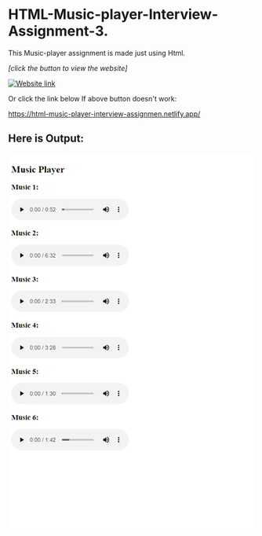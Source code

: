 # HTML-Music-player-Interview-Assignment-3.

This Music-player assignment is made just using Html.

_[click the button to view the website]_

[![Website link](https://img.shields.io/badge/Website-Link-green)](https://html-music-player-interview-assignmen.netlify.app/)

Or click the link below If above button doesn't work:

https://html-music-player-interview-assignmen.netlify.app/

## Here is Output:

![output](./output.png)
